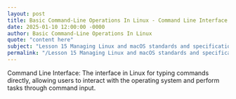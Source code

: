 ```yaml
---
layout: post
title: Basic Command-Line Operations In Linux - Command Line Interface
date: 2025-01-10 12:00:00 -0000
author: Basic Command-Line Operations In Linux
quote: "content here"
subject: "Lesson 15 Managing Linux and macOS standards and specifications"
permalink: "/Lesson 15 Managing Linux and macOS standards and specifications/Basic Command-Line Operations In Linux/Basic Command-Line Operations In Linux - Command Line Interface"
---
```


Command Line Interface: The interface in Linux for typing commands directly, allowing users to interact with the operating system and perform tasks through command input.
